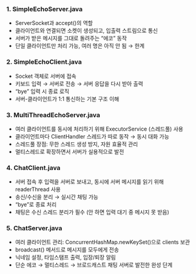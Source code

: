 ### 1. SimpleEchoServer.java
- ServerSocket과 accept()의 역할
- 클라이언트와 연결되면 소켓이 생성되고, 입출력 스트림으로 통신
- 서버가 받은 메시지를 그대로 돌려주는 “에코” 동작
- 단일 클라이언트만 처리 가능, 여러 명은 아직 안 됨 → 한계

### 2. SimpleEchoClient.java
- Socket 객체로 서버에 접속
- 키보드 입력 → 서버로 전송 → 서버 응답을 다시 받아 출력
- “bye” 입력 시 종료 로직
- 서버-클라이언트가 1:1 통신하는 기본 구조 이해

### 3. MultiThreadEchoServer.java
- 여러 클라이언트를 동시에 처리하기 위해 ExecutorService (스레드풀) 사용
- 클라이언트마다 ClientHandler 스레드가 따로 동작 → 동시 대화 가능
- 스레드풀 장점: 무한 스레드 생성 방지, 자원 효율적 관리
- 멀티스레드로 확장하면서 서버가 실용적으로 발전

### 4. ChatClient.java
- 서버 접속 후 입력을 서버로 보내고, 동시에 서버 메시지를 읽기 위해 readerThread 사용
- 송신/수신을 분리 → 실시간 채팅 가능
- “bye”로 종료 처리
- 채팅은 수신 스레드 분리가 필수 (안 하면 입력 대기 중 메시지 못 받음)

### 5. ChatServer.java
- 여러 클라이언트 관리: ConcurrentHashMap.newKeySet()으로 clients 보관
- broadcast() 메서드로 메시지를 모두에게 전송
- 닉네임 설정, 타임스탬프 출력, 입장/퇴장 알림
- 단순 에코 → 멀티스레드 → 브로드캐스트 채팅 서버로 발전한 완성 단계